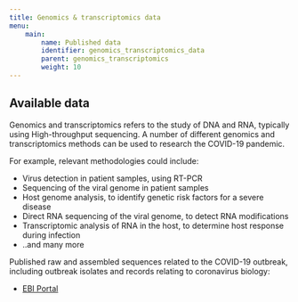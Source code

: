 ```yaml
---
title: Genomics & transcriptomics data
menu:
    main:
        name: Published data
        identifier: genomics_transcriptomics_data
        parent: genomics_transcriptomics
        weight: 10
---
```


## Available data
Genomics and transcriptomics refers to the study of DNA and RNA, typically using High-throughput sequencing.
A number of different genomics and transcriptomics methods can be used to research the COVID-19 pandemic.

For example, relevant methodologies could include:

* Virus detection in patient samples, using RT-PCR
* Sequencing of the viral genome in patient samples
* Host genome analysis, to identify genetic risk factors for a severe disease
* Direct RNA sequencing of the viral genome, to detect RNA modifications
* Transcriptomic analysis of RNA in the host, to determine host response during infection
* ..and many more

Published raw and assembled sequences related to the COVID-19 outbreak, including outbreak isolates and records relating to coronavirus biology:
* [EBI Portal](https://www.covid19dataportal.org/sequences)

